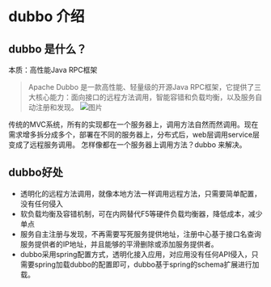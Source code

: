# dubbo 介绍
## dubbo 是什么？
   本质：高性能Java RPC框架
   > Apache Dubbo 是一款高性能、轻量级的开源Java RPC框架，它提供了三大核心能力：面向接口的远程方法调用，智能容错和负载均衡，以及服务自动注册和发现。
   ![图片](http://dubbo.apache.org/img/architecture.png)
   
   传统的MVC系统，所有的实现都在一个服务器上，调用方法自然而然调用。现在需求增多拆分成多个，部署在不同的服务器上，分布式后，web层调用service层变成了远程服务调用。
   怎样像都在一个服务器上调用方法？dubbo 来解决。
## dubbo好处
* 透明化的远程方法调用，就像本地方法一样调用远程方法，只需要简单配置，没有任何侵入
* 软负载均衡及容错机制，可在内网替代F5等硬件负载均衡器，降低成本，减少单点
* 服务自主注册与发现，不再需要写死服务提供地址，注册中心基于接口名查询服务提供者的IP地址，并且能够的平滑删除或添加服务提供者。
* dubbo采用spring配置方式，透明化接入应用，对应用没有任何API侵入，只需要spring加载dubbo的配置即可，dubbo基于spring的schema扩展进行加载。
